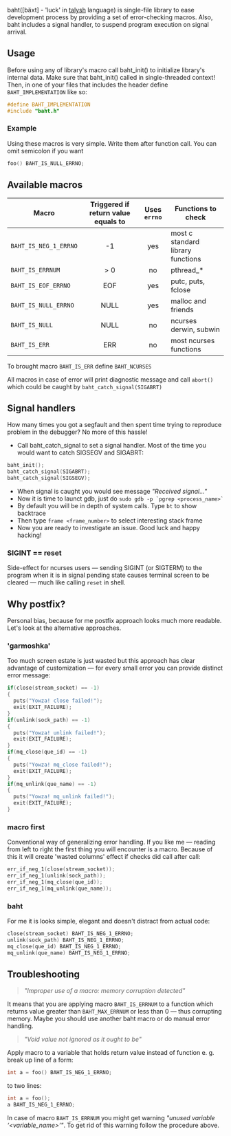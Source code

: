 baht([bäxt] - 'luck' in [talysh](https://en.wikipedia.org/wiki/Talysh_language) language) is single-file library to ease 
development process by providing a set of error-checking macros. Also, baht includes a signal handler, to suspend program 
execution on signal arrival.

## Usage
Before using any of library's macro call baht_init() to initialize library's internal data.
Make sure that baht_init() called in single-threaded context!
Then, in one of your files that includes the header define `BAHT_IMPLEMENTATION` like so:
```c
#define BAHT_IMPLEMENTATION
#include "baht.h"
```

### Example
Using these macros is very simple. Write them after function call. You can omit semicolon if you want
```c
foo() BAHT_IS_NULL_ERRNO;
```

## Available macros
| Macro        | Triggered if return value equals to|  Uses `errno`  | Functions to check  |
| ------------- |:-------------:| :-----:| ----|
| `BAHT_IS_NEG_1_ERRNO`      | -1 | yes | most c standard library functions  |
| `BAHT_IS_ERRNUM`       | > 0      |   no | pthread_* |
| `BAHT_IS_EOF_ERRNO` |   EOF    |    yes | putc, puts, fclose |
| `BAHT_IS_NULL_ERRNO` | NULL      |    yes | malloc and friends|
| `BAHT_IS_NULL` | NULL    |    no | ncurses derwin, subwin |
| `BAHT_IS_ERR` | ERR    |    no | most ncurses functions |
             
To brought macro `BAHT_IS_ERR` define `BAHT_NCURSES`

All macros in case of error will print diagnostic message and call `abort()` which could be caught by `baht_catch_signal(SIGABRT)`

## Signal handlers
How many times you got a segfault and then spent time trying to reproduce problem in the debugger?
No more of this hassle!
* Call baht_catch_signal to set a signal handler. Most of the time you would want to catch SIGSEGV and SIGABRT:
```c
baht_init();
baht_catch_signal(SIGABRT);
baht_catch_signal(SIGSEGV);
```
* When signal is caught you would see message *"Received signal..."*
* Now it is time to launct gdb, just do ``sudo gdb -p `pgrep <process_name>` ``
* By default you will be in depth of system calls. Type `bt` to show backtrace
* Then type `frame <frame_number>` to select interesting stack frame
* Now you are ready to investigate an issue. Good luck and happy hacking!

### SIGINT == reset
Side-effect for ncurses users — sending SIGINT (or SIGTERM) to the program when it is in signal pending
state causes terminal screen to be cleared — much like calling `reset` in shell.

## Why postfix?
Personal bias, because for me postfix approach looks much more readable.
Let's look at the alternative approaches.

### 'garmoshka'
Too much screen estate is just wasted but this approach has clear advantage of customization — for every small error you can provide distinct error message:
```c
if(close(stream_socket) == -1)
{
  puts("Yowza! close failed!");
  exit(EXIT_FAILURE);
}
if(unlink(sock_path) == -1)
{
  puts("Yowza! unlink failed!");
  exit(EXIT_FAILURE);
}
if(mq_close(que_id) == -1)
{
  puts("Yowza! mq_close failed!");
  exit(EXIT_FAILURE);
}
if(mq_unlink(que_name) == -1)
{
  puts("Yowza! mq_unlink failed!");
  exit(EXIT_FAILURE);
}
```
### macro first
Conventional way of generalizing error handling. If you like me — reading
from left to right the first thing you will encounter is a macro. Because of this it will create 'wasted columns' effect if checks did call after call:
```c
err_if_neg_1(close(stream_socket));
err_if_neg_1(unlink(sock_path));
err_if_neg_1(mq_close(que_id));
err_if_neg_1(mq_unlink(que_name));
```
### baht
For me it is looks simple, elegant and doesn't distract from actual code:
```c
close(stream_socket) BAHT_IS_NEG_1_ERRNO;
unlink(sock_path) BAHT_IS_NEG_1_ERRNO;
mq_close(que_id) BAHT_IS_NEG_1_ERRNO;
mq_unlink(que_name) BAHT_IS_NEG_1_ERRNO;
```
## Troubleshooting
> *"Improper use of a macro: memory corruption detected"*

It means that you are applying macro `BAHT_IS_ERRNUM` to a function which returns 
value greater than `BAHT_MAX_ERRNUM` or less than 0 — thus corrupting memory.
Maybe you should use another baht macro or do manual error handling.


> *"Void value not ignored as it ought to be"*

Apply macro to a variable that holds return value instead of function e. g. break up line of a form:
```c
int a = foo() BAHT_IS_NEG_1_ERRNO;
```
to two lines:
```c
int a = foo();
a BAHT_IS_NEG_1_ERRNO;
```
In case of macro `BAHT_IS_ERRNUM` you might get warning *"unused variable ‘<variable_name>’"*.
To get rid of this warning follow the procedure above.


